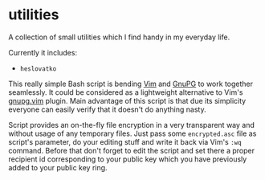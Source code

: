 utilities
=========

A collection of small utilities which I find handy in my everyday life.

Currently it includes:

* `heslovatko`

 This really simple Bash script is bending [Vim](http://www.vim.org/) and
[GnuPG](http://www.gnupg.org/) to work together seamlessly. It could be
considered as a lightweight alternative to Vim's
[gnupg.vim](http://www.vim.org/scripts/script.php?script_id=3645) plugin. Main
advantage of this script is that due its simplicity everyone can easily verify
that it doesn't do anything nasty.

 Script provides an on-the-fly file encryption in a very transparent way and
without usage of any temporary files. Just pass some `encrypted.asc` file as
script's parameter, do your editing stuff and write it back via Vim's `:wq`
command. Before that don't forget to edit the script and set there a proper
recipient id corresponding to your public key which you have previously added
to your public key ring.
